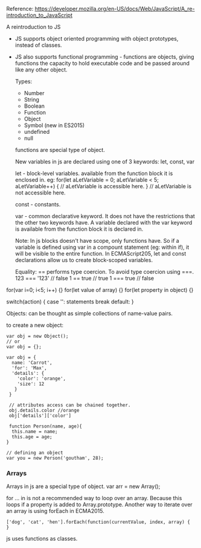 Reference:
https://developer.mozilla.org/en-US/docs/Web/JavaScript/A_re-introduction_to_JavaScript

A reintroduction to JS
* JS supports object oriented programming with object prototypes,
  instead of classes.
* JS also supports functional programming - functions are objects,
  giving functions the capacity to hold executable code and be passed
  around like any other object.

  Types:
  * Number
  * String
  * Boolean
  * Function
  * Object
  * Symbol (new in ES2015)
  * undefined
  * null

  functions are special type of object.

  New variables in js are declared using one of 3 keywords: let, const,
  var

  let - block-level variables. available from the function block it is
  enclosed in.
  eg: for(let aLetVariable = 0; aLetVariable < 5; aLetVariable++) {
    // aLetVariable is accessible here.
  }
  // aLetVariable is not accessible here.

  const - constants.

  var - common declarative keyword. It does not have the restrictions
  that the other two keywords have. A variable declared with the var
  keyword is available from the function block it is declared in.

  Note: In js blocks doesn't have scope, only functions have. So if a
  variable is defined using var in a compount statement (eg: within if),
  it will be visible to the entire function. In ECMAScript205, let and
  const declarations allow us to create block-scoped variables.

  Equality: == performs type coercion. To avoid type coercion using ===.
  123 === '123' // false
  1 == true // true
  1 === true // false

for(var i=0; i<5; i++) {}
for(let value of array)  {}
for(let property in object) {}

switch(action) {
  case '':
    statements
    break
   default:
}

Objects: can be thought as simple collections of name-value pairs.

to create a new object:
```
var obj = new Object();
// or
var obj = {};
```

```
var obj = {
  name: 'Carrot',
  'for': 'Max',
  'details': {
    'color': 'orange',
    'size': 12
   }
 }

 // attributes access can be chained together.
 obj.details.color //orange
 obj['details']['color']
```
```
 function Person(name, age){
  this.name = name;
  this.age = age;
}

// defining an object
var you = new Person('goutham', 28);
```

### Arrays
Arrays in js are a special type of object.
var arr = new Array();

for ... in is not a recommended way to loop over an array. Because this
loops if a property is added to Array.prototype.
Another way to iterate over an array is using forEach in ECMA2015.
```
['dog', 'cat', 'hen'].forEach(function(currentValue, index, array) {
}
```

js uses functions as classes.
